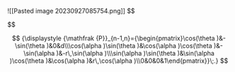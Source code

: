 ![[Pasted image 20230927085754.png]]
$$

$$


$$
{\displaystyle {\mathfrak {P}}_{n-1,n}={\begin{pmatrix}\cos(\theta )&-\sin(\theta )&0&d\\\cos(\alpha )\sin(\theta )&\cos(\alpha )\cos(\theta )&-\sin(\alpha )&-r\,\sin(\alpha )\\\sin(\alpha )\sin(\theta )&\sin(\alpha )\cos(\theta )&\cos(\alpha )&r\,\cos(\alpha )\\0&0&0&1\end{pmatrix}}\;.}
$$
